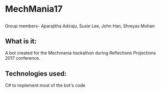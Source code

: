 # MechMania17

## 
Group members- Aparajitha Adiraju, Susie Lee, John Han, Shreyas Mohan

## What is it:
A bot created for the Mechmania hackathon during Reflections Projections 2017 conference.

## Technologies used:
C# to implement most of the bot's code 
